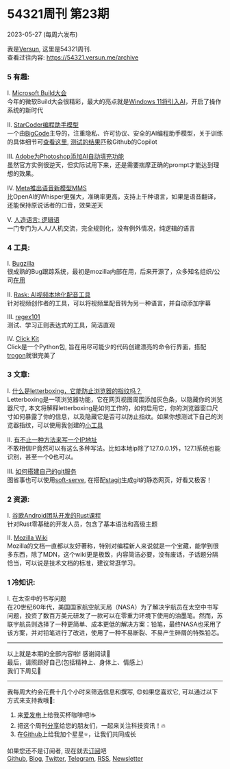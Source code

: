 # 54321周刊 第23期
2023-05-27 (每周六发布)

我是[Versun](https://notes.versun.me), 这里是54321周刊. \
查看过往内容: https://54321.versun.me/archive

### 5 有趣:
I. [Microsoft Build大会](https://build.microsoft.com)\
	今年的微软Build大会很精彩，最大的亮点就是[Windows 11将引入AI](https://blogs.windows.com/windowsdeveloper/2023/05/23/bringing-the-power-of-ai-to-windows-11-unlocking-a-new-era-of-productivity-for-customers-and-developers-with-windows-copilot-and-dev-home/)，开启了操作系统的新时代

II. [StarCoder编程助手模型](https://github.com/bigcode-project/starcoder)\
	一个由[BigCode](https://huggingface.co/bigcode)主导的，注重隐私、许可协议、安全的AI编程助手模型，关于训练的具体细节可[查看这里](https://drive.google.com/file/d/1cN-b9GnWtHzQRoE7M7gAEyivY0kl4BYs/view), [测试的结果](https://huggingface.co/blog/starcoder)匹敌Github的Copilot

III. [Adobe为Photoshop添加AI自动填充功能](https://blog.adobe.com/en/publish/2023/05/23/future-of-photoshop-powered-by-adobe-firefly)\
	虽然官方实例很逆天，但实际试用下来，还是需要揣摩正确的prompt才能达到理想的效果。

IV. [Meta推出语音新模型MMS](https://ai.facebook.com/blog/multilingual-model-speech-recognition/)\
	比OpenAI的Whisper更强大，准确率更高，支持上千种语言，如果是语音翻译，还能保持原说话者的口音，效果逆天

V. [人造语言: 逻辑语](https://mw.lojban.org/index.php?title=Lojban)\
	一门专门为人人/人机交流，完全规则化，没有例外情况，纯逻辑的语言

### 4 工具:
I. [Bugzilla](https://www.bugzilla.org/)\
	很成熟的Bug跟踪系统，最初是mozilla内部在用，后来开源了，众多知名组织/公司[在用](https://www.bugzilla.org/about/installation-list)

II. [Rask: AI视频本地化配音工具](https://zh.rask.ai/)\
	针对视频创作者的工具，可以将视频里配音转为另一种语言，并自动添加字幕

III. [regex101](https://regex101.com/)\
	测试、学习正则表达式的工具，简洁直观

IV. [Click Kit](https://click.palletsprojects.com/)\
	Click是一个Python包, 旨在用尽可能少的代码创建漂亮的命令行界面，搭配[trogon](https://github.com/Textualize/trogon)就很完美了

### 3 文章:
I. [什么是letterboxing，它能防止浏览器的指纹吗？](https://fingerprint.com/blog/can-letterboxing-prevent-browser-fingerprinting)\
	Letterboxing是一项浏览器功能，它在网页视图周围添加灰色条，以隐藏你的浏览器尺寸, 本文将解释letterboxing是如何工作的，如何启用它，你的浏览器窗口尺寸如何暴露了你的信息，以及隐藏它是否可以防止指纹。如果你想测试下自己的浏览器指纹，可以使用我创建的[小工具](https://tools.versun.me/finger-check)

II. [有不止一种方法来写一个IP地址](https://ma.ttias.be/theres-more-than-one-way-to-write-an-ip-address/)\
	不敢相信IP竟然可以有这么多种写法。比如本地ip除了127.0.0.1外，127.1系统也能识别，甚至一个0也可以。

III. [如何搭建自己的git服务](https://codemadness.org/setup-git-hosting.html)\
	图省事也可以使用[soft-serve](https://github.com/charmbracelet/soft-serve), 在搭配[stagit](https://codemadness.org/git/stagit/)生成git的静态网页，好看又极客！

### 2 资源:
I. [谷歌Android团队开发的Rust课程](https://google.github.io/comprehensive-rust/)\
	针对Rust零基础的开发人员，包含了基本语法和高级主题

II. [Mozilla Wiki](https://wiki.mozilla.org/Main_Page)\
	Mozilla的文档一直都以友好著称，特别对编程新人来说就是一个宝藏，能学到很多东西，除了MDN，这个wiki更是极致，内容简洁必要，没有废话，子话题分隔恰当，可以说是技术文档的标准，建议常逛学习。

### 1 冷知识:
I. 在太空中的书写问题\
	在20世纪60年代，美国国家航空航天局（NASA）为了解决宇航员在太空中书写问题，投资了数百万美元研发了一款可以在零重力环境下使用的油墨笔。然而，苏联宇航员则选择了一种更简单、成本更低的解决方案：铅笔，最终NASA也采用了该方案，并对铅笔进行了改进，使用了一种不易断裂、不易产生碎屑的特殊铅芯。

---
以上就是本期的全部内容啦! 感谢阅读🥰\
最后，请照顾好自己(包括精神上、身体上、情感上)\
我们下周见👋

---
我每周大约会花费十几个小时来筛选信息和撰写, 😊如果您喜欢它, 可以通过以下方式来支持我哦🎉: 
1. 来[爱发电](https://afdian.net/a/versun)上给我买杯咖啡吧!☕ 
2. 把这个周刊[分享](https://54321.versun.me)给您的朋友们，一起来关注科技资讯！🔥 
3. 在[Github](https://github.com/versun/54321-Weekly)上给我加个星星⭐，让我们共同成长 

如果您还不是订阅者, 现在就去[订阅](https://54321.versun.me)吧\
[Github](https://github.com/versun/54321-Weekly), [Blog](https://notes.versun.me/), [Twitter](https://twitter.com/VersunPan), [Telegram](https://t.me/+0hAhZfrPJGo1YmI9), [RSS](https://54321.versun.me/feed), [Newsletter](https://54321.versun.me/)

